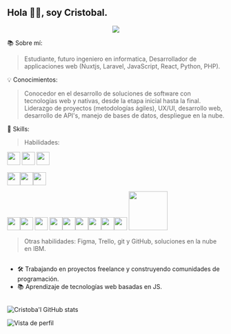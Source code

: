 <head> <link rel="stylesheet" href="https://cdn.jsdelivr.net/gh/devicons/devicon@v2.14.0/devicon.min.css"> </head>

## Hola 👋🏾, soy Cristobal.

<div align="center">
  <img src="https://images.unsplash.com/photo-1619410283995-43d9134e7656?ixlib=rb-1.2.1&ixid=MnwxMjA3fDB8MHxzZWFyY2h8MTN8fHByb2dyYW1hY2lvbnxlbnwwfHwwfHw%3D&w=1000&q=80" />
</div>





📚 Sobre mí:
> Estudiante, futuro ingeniero en informatica, Desarrollador de applicaciones web (Nuxtjs, Laravel, JavaScript, React, Python, PHP).

💡 Conocimientos:

>  Conocedor en el desarrollo de soluciones de software con tecnologías web y nativas, desde la etapa inicial hasta la final.
>  Liderazgo de proyectos (metodologías ágiles), UX/UI, desarrollo web, desarrollo de API's, manejo de bases de datos, despliegue en la nube.

🧠 Skills:  

>Habilidades: 

<img width="30px" src="https://cdn.jsdelivr.net/gh/devicons/devicon/icons/html5/html5-original.svg"/> <img width="30px" src="https://cdn.jsdelivr.net/gh/devicons/devicon/icons/css3/css3-original.svg"/> <img width="30px" src="https://cdn.jsdelivr.net/gh/devicons/devicon/icons/bootstrap/bootstrap-original.svg" />

<img width="30px" src="https://cdn.jsdelivr.net/gh/devicons/devicon/icons/javascript/javascript-original.svg"/><img width="30px"  src="https://cdn.jsdelivr.net/gh/devicons/devicon/icons/typescript/typescript-original.svg" /><img width="30px" src="https://cdn.jsdelivr.net/gh/devicons/devicon/icons/php/php-original.svg"/> 

<img width="30px" src="https://cdn.jsdelivr.net/gh/devicons/devicon/icons/laravel/laravel-plain-wordmark.svg" /><img width="30px" src="https://cdn.jsdelivr.net/gh/devicons/devicon/icons/nodejs/nodejs-plain-wordmark.svg" /> <img width="30px" src="https://cdn.jsdelivr.net/gh/devicons/devicon/icons/express/express-original.svg" /> <img width="30px" src="https://cdn.jsdelivr.net/gh/devicons/devicon/icons/react/react-original.svg" /><img width="30px" src="https://cdn.jsdelivr.net/gh/devicons/devicon/icons/nextjs/nextjs-original.svg" /><img width="30px" src="https://cdn.jsdelivr.net/gh/devicons/devicon/icons/mysql/mysql-original.svg" /><img width="30px" src="https://cdn.jsdelivr.net/gh/devicons/devicon/icons/mongodb/mongodb-original.svg" /><img width="30px" src="https://cdn.jsdelivr.net/gh/devicons/devicon/icons/angularjs/angularjs-original.svg" /><img width="30px" src="https://cdn.jsdelivr.net/gh/devicons/devicon/icons/nestjs/nestjs-plain.svg" /> <img width="90px" src="https://www.python.org/static/community_logos/python-logo-generic.svg"/>

          
          
          
            
          
          
          
          
          
          
          


>Otras habilidades: Figma, Trello, git y GitHub, soluciones en la nube en IBM. 
##
- 🛠 Trabajando en proyectos freelance y construyendo comunidades de programación.
- 📚 Aprendizaje de tecnologías web basadas en JS.


##


 

![Cristoba'l GitHub stats](https://github-readme-stats.vercel.app/api?username=zk1-ops&show_icons=true&theme=dark)


![Vista de perfil](https://gpvc.arturio.dev/zk1-ops)  